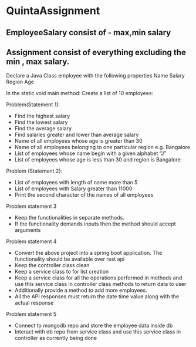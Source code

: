 # QuintaAssignment
## EmployeeSalary consist of - max,min salary
## Assignment consist of everything excluding the min , max salary.

Declare a Java Class employee with the following properties
Name
Salary
Region
Age

In the static void main method:
Create a list of 10 employees:


Problem(Statement 1):
* Find the highest salary
* Find the lowest salary
* Find the average salary
* Find salaries greater and lower than average salary
* Name of all employees whose age is greater than 30
* Name of all employees belonging to one particular region e.g. Bangalore
* List of employees whose name begin with a given alphabet “J”
* List of employees whose age is less than 30 and region is Bangalore

Problem (Statement 2):
* List of employees with length of name more than 5
* List of employees with Salary greater than 11000
* Print the second character of the names of all employees


Problem statement 3
* Keep the functionalities in separate methods.
* If the functionality demands inputs then the method should accept arguments

Problem statement 4

* Convert the above project into a spring boot application. The functionality should be available over rest api
* Keep the controller class clean
* Keep a service class to for list creation
* Keep a service class for all the operations performed in methods and use this service class in controller class methods to return data to user
* Additionally provide a method to add more employees.
* All the API responses must return the date time value along with the actual response

Problem statement 5
* Connect to mongodb repo and store the employee data inside db 
* Interact with db repo from service class and use this service class in controller as currently being done


